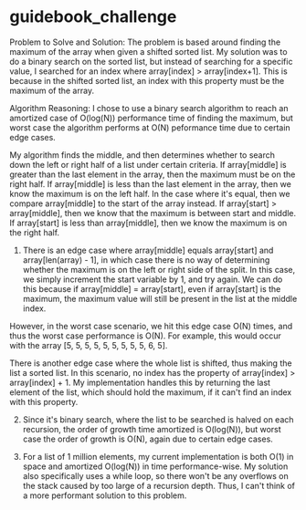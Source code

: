 # guidebook_challenge

Problem to Solve and Solution:
The problem is based around finding the maximum of the array when given a shifted sorted list. 
My solution was to do a binary search on the sorted list, but instead of searching for a specific 
value, I searched for an index where array[index] > array[index+1]. This is because in the shifted sorted list,
 an index with this property must be the maximum of the array.

Algorithm Reasoning:
I chose to use a binary search algorithm to reach an amortized case of O(log(N)) performance time of finding the maximum, but
worst case the algorithm performs at O(N) peformance time due to certain edge cases.

My algorithm finds the middle, and then determines whether to search down the left or right half of a list under certain criteria.
If array[middle] is greater than the last element in the array, then the maximum must be on the right half. If array[middle] is less
than the last element in the array, then we know the maximum is on the left half. In the case where it's equal, then we compare array[middle]
to the start of the array instead. If array[start] > array[middle], then we know that the maximum is between start and middle. If array[start]
is less than array[middle], then we know the maximum is on the right half.

1. There is an edge case where array[middle] equals array[start] and array[len(array) - 1], in which case there is no way of determining
whether the maximum is on the left or right side of the split. In this case, we simply increment the start variable by 1, and try again. 
We can do this because if array[middle] = array[start], even if array[start] is the maximum, the maximum value will still be present in the
list at the middle index.

However, in the worst case scenario, we hit this edge case O(N) times, and thus the worst case performance is O(N). For example, this would
occur with the array [5, 5, 5, 5, 5, 5, 5, 5, 5, 6, 5].

There is another edge case where the whole list is shifted, thus making the list a sorted list. In this scenario, no index
has the property of array[index] > array[index] + 1. My implementation handles this by returning the last element of the list,
which should hold the maximum, if it can't find an index with this property.

2. Since it's binary search, where the list to be searched is halved on each recursion, the order of growth
time amortized is O(log(N)), but worst case the order of growth is O(N), again due to certain edge cases.

3. For a list of 1 million elements, my current implementation is both O(1) in space and amortized O(log(N)) in time performance-wise.
My solution also specifically uses a while loop, so there won't be any overflows on the stack caused by too large of a recursion depth.
Thus, I can't think of a more performant solution to this problem.
